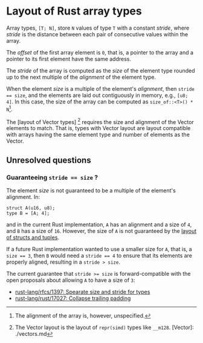 # Layout of Rust array types

Array types, `[T; N]`, store `N` values of type `T` with a constant
_stride_, where _stride_ is the distance between each pair of consecutive values
within the array.

The _offset_ of the first array element is `0`, that is, a pointer to the array
and a pointer to its first element have the same address.

The _stride_ of the array is computed as the _size_ of the element type rounded up
to the next multiple of the _alignment_ of the element type.

When the element _size_ is a multiple of the element's _alignment_, then `stride
== size`, and the elements are laid out contiguously in memory, e.g., `[u8; 4]`.
In this case, the size of the array can be computed as `size_of::<T>() * N`[^1].

[^1]: The alignment of the array is, however, unspecified.

The [layout of Vector types] [^2] requires the size and alignment of the Vector
elements to match. That is, types with Vector layout are layout compatible with
arrays having the same element type and number of elements as the Vector.

[^2]: The Vector layout is the layout of `repr(simd)` types like `__m128`.
[Vector]: ./vectors.md

## Unresolved questions

### Guaranteeing `stride == size` ?

The element _size_ is not guaranteed to be a multiple of the element's
alignment. In:

```rust,ignore
struct A(u16, u8);
type B = [A; 4];
```

and in the current Rust implementation, `A` has an alignment and a size of `4`,
and `B` has a size of `16`. However, the size of `A` is not guaranteed by the
[layout of structs and tuples].

[layout of structs and tuples]: ./structs-and-tuples.md

If a future Rust implementation wanted to use a smaller size for `A`, that is, a
`size == 3`, then `B` would need a `stride == 4` to ensure that its elements are
properly aligned, resulting in a `stride > size`.

The current guarantee that `stride >= size` is forward-compatible with the open
proposals about allowing `A` to have a size of `3`:
  
  * [rust-lang/rfcs/1397: Spearate size and stride for types](https://github.com/rust-lang/rfcs/issues/1397)
  * [rust-lang/rust/17027: Collapse trailing padding](https://github.com/rust-lang/rust/issues/17027)
